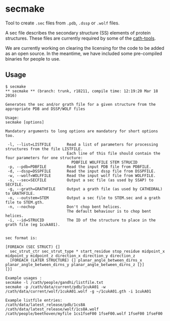 # secmake

Tool to create `.sec` files from `.pdb`, `.dssp` or `.wolf` files.

A sec file describes the secondary structure (SS) elements of protein structures. These files are currently required by some of the [cath-tools](http://www.github.com/UCLOrengoGroup/cath-tools).

We are currently working on clearing the licensing for the code to be added as an open source. In the meantime, we have included some pre-compiled binaries for people to use.

## Usage 

```
$ secmake 
** secmake ** (branch: trunk, r18211, compile time: 12:19:20 Mar 18 2016)

Generates the sec and/or grath file for a given structure from the appropriate PDB and DSSP/WOLF files

Usage:
secmake [options]

Mandatory arguments to long options are mandatory for short options too.

 -l, --list=LISTFILE       Read a list of parameters for processing structures from the file LISTFILE.
                           Each line of this file should contain the four parameters for one structure:
                             PDBFILE WOLFFILE STEM STRUCID
 -p, --pdb=PDBFILE         Read the input PDB file from PDBFILE.
 -d, --dssp=DSSPFILE       Read the input dssp file from DSSPFILE.
 -w, --wolf=WOLFFILE       Read the input wolf file from WOLFFILE.
 -s, --sec=SECFILE         Output a sec file (as used by SSAP) to SECFILE.
 -g, --grath=GRATHFILE     Output a grath file (as used by CATHEDRAL) to GRATHFILE.
 -o, --outstem=STEM        Output a sec file to STEM.sec and a grath file to STEM.gth.
 -n, --nochop              Don't chop bent helices.
                           The default behaviour is to chop bent helices.
 -i, --id=STRUCID          The ID of the structure to place in the grath file (eg 1cukA01).


sec format is:

[FOREACH (SEC STRUCT) {]
  sec_strut_ctr sec_strut_type * start_residue stop_residue midpoint_x midpoint_y midpoint_z direction_x direction_y direction_z
  [FOREACH (LATER STRUCTURE) {] planar_angle_between_dirns_x planar_angle_between_dirns_y planar_angle_between_dirns_z [}]
[}]

Example usages :
secmake -l /cath/people/gandhi/listfile.txt
secmake -p /cath/data/current/pdb/1cukA01 -w /cath/data/current/wolf/1cukA01.wolf -g ~/1cukA01.gth -i 1cukA01

Example listfile entries:
/cath/data/latest_release/pdb/1cs8A /cath/data/latest_release/wolf/1cs8A.wolf /cath/people/beethoven/myfile 1cs1fseF00 1fseF00.wolf 1fseF00 1fseF00
```

